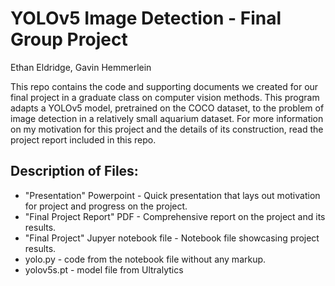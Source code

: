 # YOLOv5 Image Detection - Final Group Project

Ethan Eldridge, Gavin Hemmerlein

This repo contains the code and supporting documents we created for our final project in a graduate class on computer vision methods. This program adapts a YOLOv5 model, pretrained on the COCO dataset, to the problem of image detection in a relatively small aquarium dataset. For more information on my motivation for this project and the details of its construction, read the project report included in this repo.

## Description of Files:
<ul>
  <li>"Presentation" Powerpoint - Quick presentation that lays out motivation for project and progress on the project.</li>
  <li>"Final Project Report" PDF - Comprehensive report on the project and its results.</li>
  <li>"Final Project" Jupyer notebook file - Notebook file showcasing project results.</li>
  <li>yolo.py - code from the notebook file without any markup.</li>
  <li>yolov5s.pt - model file from Ultralytics</li>
</ul>


